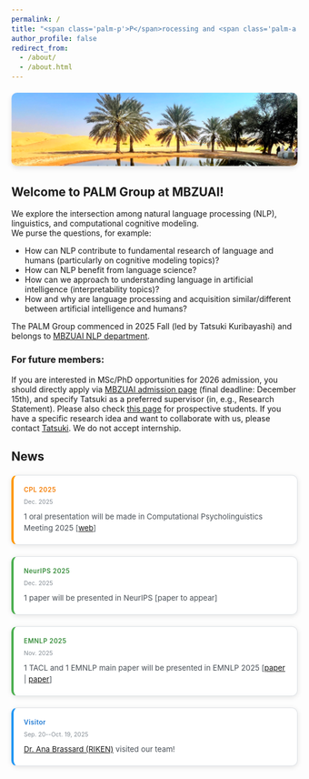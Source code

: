 ```yaml
---
permalink: /
title: "<span class='palm-p'>P</span>rocessing and <span class='palm-a'>A</span>cquisition of <span class='palm-l'>L</span>anguage in <span class='palm-m'>M</span>achines and <span class='palm-m'>M</span>ind (<span class='palm-p'>P</span><span class='palm-a'>A</span><span class='palm-l'>L</span><span class='palm-m'>M</span>) Group <img src='/images/palm-logo.png' alt='PALM Logo' class='title-logo'>"
author_profile: false
redirect_from:
  - /about/
  - /about.html
---
```


<div style="text-align: center; margin: 20px 0;">
  <img src="/images/dessert.png" alt="Dessert" style="max-width: 100%; height: auto; border-radius: 10px; box-shadow: 0 4px 8px rgba(0,0,0,0.1);">
</div>

## Welcome to PALM Group at MBZUAI!
We explore the intersection among natural language processing (NLP), linguistics, and computational cognitive modeling.  
We purse the questions, for example:
- How can NLP contribute to fundamental research of language and humans (particularly on cognitive modeling topics)? 
- How can NLP benefit from language science? 
- How can we approach to understanding language in artificial intelligence (interpretability topics)?
- How and why are language processing and acquisition similar/different between artificial intelligence and humans? 

The PALM Group commenced in 2025 Fall (led by Tatsuki Kuribayashi) and belongs to <a href="https://mbzuai.ac.ae/research-department/natural-language-processing-department/">MBZUAI NLP department</a>.


### For future members:
If you are interested in MSc/PhD opportunities for 2026 admission, you should directly apply via <a href="https://mbzuai.ac.ae/study/graduate-admission-process/">MBZUAI admission page</a> (final deadline: December 15th), and specify Tatsuki as a preferred supervisor (in, e.g., Research Statement). Please also check <a href="https://kuribayashi4.github.io/prospective-students.html">this page</a> for prospective students.
If you have a specific research idea and want to collaborate with us, please contact <a href="https://kuribayashi4.github.io/">Tatsuki</a>. We do not accept internship.

## News

<style>
.news-grid {
  display: grid;
  grid-template-columns: repeat(auto-fit, minmax(320px, 1fr));
  gap: 20px;
  margin: 20px 0;
}

.news-card {
  background: white;
  border: 1px solid #dee2e6;
  border-radius: 10px;
  overflow: hidden;
  transition: all 0.3s ease;
  box-shadow: 0 2px 8px rgba(0,0,0,0.1);
}

.news-card:hover {
  box-shadow: 0 8px 25px rgba(0,0,0,0.15);
  transform: translateY(-3px);
}

.news-image {
  width: 100%;
  height: 180px;
  object-fit: cover;
  border-bottom: 1px solid #dee2e6;
}

.news-content-wrapper {
  padding: 18px;
}

.news-date {
  font-size: 0.8em;
  color: #6c757d;
  font-weight: 600;
  margin-bottom: 8px;
  letter-spacing: 0.5px;
}

.news-actual-date {
  font-size: 0.75em;
  color: #868e96;
  font-weight: 400;
  margin-bottom: 10px;
  text-transform: none;
}

.news-content {
  color: #495057;
  line-height: 1.5;
  font-size: 0.95em;
}

.news-highlight {
  border-left: 4px solid #2196f3;
}

.news-highlight .news-date {
  color: #1976d2;
}

.news-achievement {
  border-left: 4px solid #ff9800;
}

.news-achievement .news-date {
  color: #f57c00;
}

.news-publication {
  border-left: 4px solid #4caf50;
}

.news-publication .news-date {
  color: #388e3c;
}

.news-image-placeholder {
  width: 100%;
  height: 180px;
  background: linear-gradient(135deg, #f8f9fa 0%, #e9ecef 100%);
  display: flex;
  align-items: center;
  justify-content: center;
  font-size: 48px;
  color: #adb5bd;
  border-bottom: 1px solid #dee2e6;
}
</style>

<div class="news-grid">

  <div class="news-card news-achievement">
    <div class="news-content-wrapper">
      <div class="news-date">CPL 2025</div>
      <div class="news-actual-date">Dec. 2025</div>
      <div class="news-content">1 oral presentation will be made in Computational Psycholinguistics Meeting 2025 [<a href="https://cpl2025.sites.uu.nl/accepted-submissions/">web</a>]</div>
    </div>
  </div>

  <div class="news-card news-publication">
    <div class="news-content-wrapper">
      <div class="news-date">NeurIPS 2025</div>
      <div class="news-actual-date">Dec. 2025</div>
      <div class="news-content">1 paper will be presented in NeurIPS [paper to appear]</div>
    </div>
  </div>

  <div class="news-card news-publication">
    <div class="news-content-wrapper">
      <div class="news-date">EMNLP 2025</div>
      <div class="news-actual-date">Nov. 2025</div>
      <div class="news-content">1 TACL and 1 EMNLP main paper will be presented in EMNLP 2025 [<a href="https://arxiv.org/abs/2502.01615">paper</a> | <a href="https://arxiv.org/abs/2510.12722">paper</a>]</div>
    </div>
  </div>

  <div class="news-card news-highlight">
    <div class="news-content-wrapper">
      <div class="news-date">Visitor</div>
      <div class="news-actual-date">Sep. 20--Oct. 19, 2025</div>
      <div class="news-content"><a href="https://a-brassard.github.io/">Dr. Ana Brassard (RIKEN)</a> visited our team!</div>
    </div>
  </div>

</div>